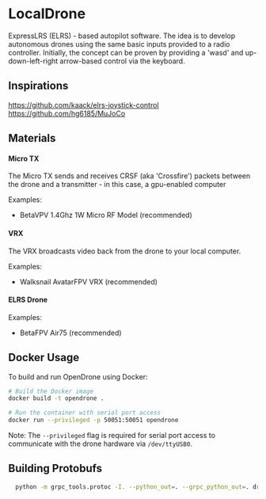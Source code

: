 # LocalDrone

ExpressLRS (ELRS) - based autopilot software. The idea is to develop autonomous drones using the same basic inputs provided to a radio controller. Initially, the concept can be proven by providing a 'wasd' and up-down-left-right arrow-based control via the keyboard.

## Inspirations

https://github.com/kaack/elrs-joystick-control
https://github.com/hg6185/MuJoCo

## Materials

#### Micro TX
The Micro TX sends and receives CRSF (aka 'Crossfire') packets between the drone and a transmitter - in this case, a gpu-enabled computer

Examples:
* BetaVPV 1.4Ghz 1W Micro RF Model (recommended)

#### VRX
The VRX broadcasts video back from the drone to your local computer. 

Examples:
* Walksnail AvatarFPV VRX (recommended)

#### ELRS Drone

Examples:
* BetaFPV Air75 (recommended)

## Docker Usage

To build and run OpenDrone using Docker:

```bash
# Build the Docker image
docker build -t opendrone .

# Run the container with serial port access
docker run --privileged -p 50051:50051 opendrone
```

Note: The `--privileged` flag is required for serial port access to communicate with the drone hardware via `/dev/ttyUSB0`.

## Building Protobufs

```bash
  python -m grpc_tools.protoc -I. --python_out=. --grpc_python_out=. drone_control.proto
  ```

